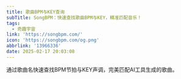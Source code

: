 ```yaml
---
title: 歌曲BPM与KEY查询
subTitle: SongBPM：快速查找歌曲BPM与KEY，精准匹配音乐！
tags:
  - 奇趣宇宙
link: 'https://songbpm.com/'
icon: 'https://songbpm.com/og.png'
abbrlink: '13966336'
date: 2025-02-17 20:03:08
---
```


通过歌曲名快速查找BPM节拍与KEY声调，完美匹配AI工具生成的歌曲。